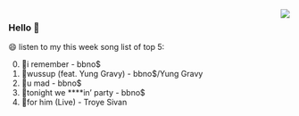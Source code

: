 <img align="right"  src="https://github-readme-stats.vercel.app/api/top-langs/?username=kvnZero" />

### Hello 👋

😄 listen to my this week song list of top 5:

0. 🌈i remember - bbno$
1. 🌈wussup (feat. Yung Gravy) - bbno$/Yung Gravy
2. 🌈u mad - bbno$
3. 🌈tonight we ****in’ party - bbno$
4. 🌈for him (Live) - Troye Sivan

